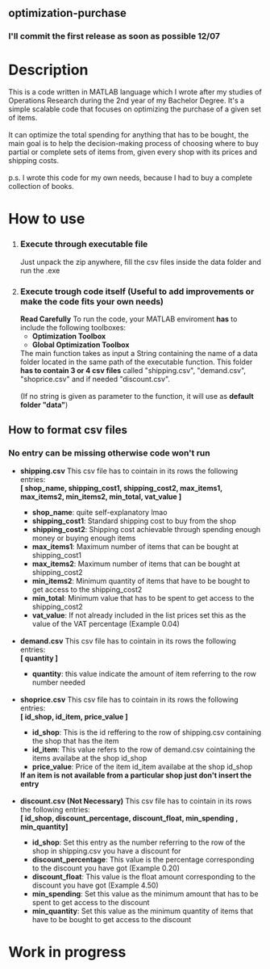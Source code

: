 ## optimization-purchase
### I'll commit the first release as soon as possible 12/07
# Description
This is a code written in MATLAB language which I wrote after my studies of Operations Research during the 2nd year of my Bachelor Degree. It's a simple scalable code that focuses on optimizing the purchase of a given set of items.</br></br>
It can optimize the total spending for anything that has to be bought, the main goal is to help the decision-making process of choosing where to buy partial or complete sets of items from, given every shop with its prices and shipping costs.</br></br>
p.s. I wrote this code for my own needs, because I had to buy a complete collection of books.
# How to use
<ol>
<li><h3> Execute through executable file</h3>
  Just unpack the zip anywhere, fill the csv files inside the data folder and run the .exe
</li>
<li><h3> Execute trough code itself (Useful to add improvements or make the code fits your own needs)</h3>
<strong>Read Carefully</strong> To run the code, your MATLAB enviroment <strong>has</strong> to include the following toolboxes:
<ul><li><strong>Optimization Toolbox</strong></li> <li><strong>Global Optimization Toolbox</strong></li></ul>
The main function takes as input a String containing the name of a data folder located in the same path of the executable function. This folder <strong>has to contain 3 or 4 csv files</strong> called "shipping.csv", "demand.csv", "shoprice.csv" and if needed "discount.csv".</br></br>
(If no string is given as parameter to the function, it will use as <strong>default folder "data"</strong>)</li></ol>
<h2> How to format csv files </h2>
<h3> No entry can be missing otherwise code won't run </h3>
<ul>
  <li><strong>shipping.csv</strong> This csv file has to cointain in its rows the following entries:</li>
    <strong>[ shop_name, shipping_cost1, shipping_cost2, max_items1, max_items2, min_items2, min_total, vat_value ]</strong>
    <ul style="list-style-type:square;">
      <li><strong>shop_name</strong>: quite self-explanatory lmao</li>
      <li><strong>shipping_cost1</strong>: Standard shipping cost to buy from the shop</li>
      <li><strong>shipping_cost2</strong>: Shipping cost achievable through spending enough money or buying enough items</li>
      <li><strong>max_items1</strong>: Maximum number of items that can be bought at shipping_cost1</li>
      <li><strong>max_items2</strong>: Maximum number of items that can be bought at shipping_cost2</li>
      <li><strong>min_items2</strong>: Minimum quantity of items that have to be bought to get access to the shipping_cost2</li>
      <li><strong>min_total</strong>: Minimum value that has to be spent to get access to the shipping_cost2</li>
      <li><strong>vat_value</strong>: If not already included in the list prices set this as the value of the VAT percentage (Example 0.04)</li>
    </ul></br>

  <li><strong>demand.csv</strong> This csv file has to cointain in its rows the following entries:</li>
    <strong>[ quantity ]</strong>
    <ul style="list-style-type:square;">
      <li><strong>quantity</strong>: this value indicate the amount of item referring to the row number needed</li>
    </ul></br>

  <li><strong>shoprice.csv</strong> This csv file has to cointain in its rows the following entries:</li>
    <strong>[ id_shop, id_item, price_value ]</strong>
    <ul style="list-style-type:square;">
      <li><strong>id_shop</strong>: This is the id reffering to the row of shipping.csv containing the shop that has the item</li>
      <li><strong>id_item</strong>: This value refers to the row of demand.csv cointaining the items availabe at the shop id_shop</li>
      <li><strong>price_value</strong>: Price of the item id_item availabe at the shop id_shop</li>
    </ul><strong>If an item is not available from a particular shop just don't insert the entry</strong></br></br>
    
  <li><strong>discount.csv (Not Necessary)</strong> This csv file has to cointain in its rows the following entries:</li>
    <strong>[ id_shop, discount_percentage, discount_float, min_spending , min_quantity]</strong>
    <ul style="list-style-type:square;">
      <li><strong>id_shop</strong>: Set this entry as the number referring to the row of the shop in shipping.csv you have a discount for</li>
      <li><strong>discount_percentage</strong>: This value is the percentage corresponding to the discount you have got (Example 0.20)</li>
      <li><strong>discount_float</strong>: This value is the float amount corresponding to the discount you have got (Example 4.50)</li>
      <li><strong>min_spending</strong>: Set this value as the minimum amount that has to be spent to get access to the discount</li>
      <li><strong>min_quantity</strong>: Set this value as the minimum quantity of items that have to be bought to get access to the discount</li>
    </ul>
</ul>

# Work in progress
